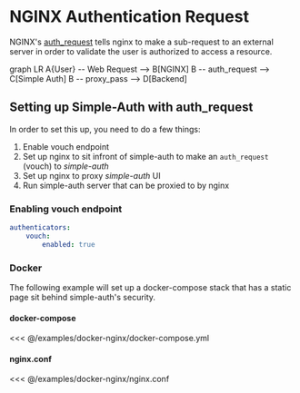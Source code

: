 # NGINX Authentication Request

NGINX's [auth_request](https://docs.nginx.com/nginx/admin-guide/security-controls/configuring-subrequest-authentication/) tells nginx to make a sub-request to an external server in order to validate the user is authorized to access a resource.

<mermaid>
graph LR
A{User} -- Web Request --> B[NGINX]
B -- auth_request --> C[Simple Auth]
B -- proxy_pass --> D[Backend]
</mermaid>

## Setting up Simple-Auth with auth_request

In order to set this up, you need to do a few things:

1. Enable vouch endpoint
1. Set up nginx to sit infront of simple-auth to make an `auth_request` (vouch) to *simple-auth*
1. Set up nginx to proxy *simple-auth* UI
1. Run simple-auth server that can be proxied to by nginx

### Enabling vouch endpoint

```yaml
authenticators:
    vouch:
        enabled: true
```

### Docker

The following example will set up a docker-compose stack that has a static page sit behind simple-auth's security.

#### docker-compose

<<< @/examples/docker-nginx/docker-compose.yml

#### nginx.conf

<<< @/examples/docker-nginx/nginx.conf

